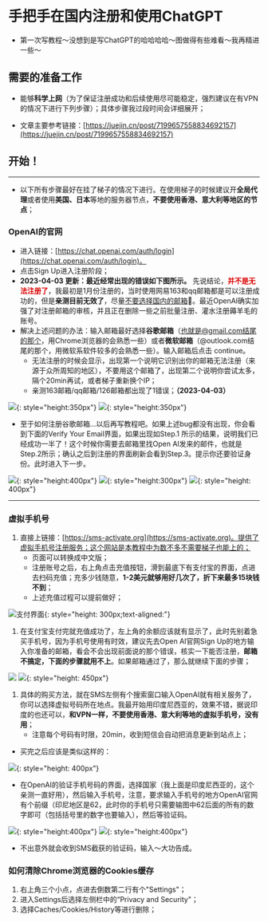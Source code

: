 # 手把手在国内注册和使用ChatGPT

- 第一次写教程～没想到是写ChatGPT的哈哈哈哈～图做得有些难看～我再精进一些～

## 需要的准备工作

- 能够**科学上网**（为了保证注册成功和后续使用尽可能稳定，强烈建议在有VPN的情况下进行下列步骤）；具体步骤我过段时间会详细展开；

- 文章主要参考链接：[https://juejin.cn/post/7199657558834692157](https://juejin.cn/post/7199657558834692157)



## 开始！


----------------

- 以下所有步骤最好在挂了梯子的情况下进行。在使用梯子的时候建议开**全局代理**或者使用**美国、日本**等地的服务器节点，**不要使用香港、意大利等地区的节点**；

### OpenAI的官网


- 进入链接：[https://chat.openai.com/auth/login](https://chat.openai.com/auth/login)。
- 点击Sign Up进入注册阶段；
- **2023-04-03 更新：最近经常出现的错误如下图所示。** 先说结论，**<font color = Darkpink>并不是无法注册了</font>**，我最初是1月份注册的，当时使用网易163和qq邮箱都是可以注册成功的，但是**亲测目前无效了**，尽量<u>不要选择国内的邮箱</u>📮。最近OpenAI确实加强了对注册邮箱的审核，并且正在删除一些之前批量注册、灌水注册薅羊毛的账号。
- 解决上述问题的办法：输入邮箱最好选择**谷歌邮箱**（也就是@gmail.com结尾的那个，用Chrome浏览器的会熟悉一些）或者**微软邮箱**（@outlook.com结尾的那个，用微软系软件较多的会熟悉一些）。输入邮箱后点击 continue。
    - 无法注册的时候会显示，出现第一个说明它识别出你的邮箱无法注册（来源于众所周知的地区），不要用这个邮箱了，出现第二个说明你尝试太多，隔个20min再试，或者梯子重新换个IP；
    - 亲测163邮箱/qq邮箱/126邮箱都出现了1错误；**（2023-04-03）**

![](./GPT/Failure.png){: style="height:350px"}
![](./GPT/Failure2.png){: style="height:350px"}

- 至于如何注册谷歌邮箱...以后再写教程吧。如果上述bug都没有出现，你会看到下面的Verify Your Email界面，如果出现如Step.1 所示的结果，说明我们已经成功一半了！这个时候你需要去邮箱里找Open AI发来的邮件，也就是Step.2所示；确认之后到注册的界面刷新会看到Step.3。提示你还要验证身份。此时进入下一步。

![](./GPT/SuccessMailBox.png){: style="height:400px"}
![](./GPT/SuccessMailBox2.png){: style="height:300px"}
![](./GPT/MailBoxCheck.png){: style="height: 400px"}



----------

### 虚拟手机号

1. 直接上链接：[https://sms-activate.org](https://sms-activate.org)。提供了虚拟手机号注册服务；这个网站是本教程中为数不多不需要梯子也能上的；
   - 页面可以转换成中文版；
   - 注册账号之后，右上角点击充值按钮，滑到最底下有支付宝的界面，点进去扫码充值；充多少钱随意，**1-2美元就够用好几次了，折下来最多15块钱不到**； 
   - 上述充值过程可以提前做好；
    
![支付界面](./GPT/ALi.png){: style="height: 300px;text-aligned:"} 
   


1. 在支付宝支付完就充值成功了，左上角的余额应该就有显示了，此时先别着急买手机号，因为手机号使用有时效，建议先去Open AI官网Sign Up的地方输入你准备的邮箱，看会不会出现前面说的那个错误，核实一下能否注册，**邮箱不搞定，下面的步骤就用不上**。如果邮箱通过了，那么就继续下面的步骤；

![](./GPT/SMS2.png)
![](./GPT/Buying.png){: style="height: 450px"}

1. 具体的购买方法，就在SMS左侧有个搜索窗口输入OpenAI就有相关服务了，你可以选择虚拟号码所在地点。我最开始用印度尼西亚的，效果不错，据说印度的也还可以，**和VPN一样，不要使用香港、意大利等地的虚拟手机号，没有用**；
   - 注意每个号码有时限，20min，收到短信会自动把消息更新到站点上；

- 买完之后应该是类似这样的：

![](./GPT/SuccessBuy.png){: style="height: 400px"}

- 在OpenAI的验证手机号码的界面，选择国家（我上面是印度尼西亚的，这个亲测一直好用），然后输入手机号，注意，要求输入手机号的地方OpenAI官网有个前缀（印尼地区是62，此时你的手机号只需要输图中62后面的所有的数字即可（包括括号里的数字也要输入），然后等验证码。

![](./GPT/Result.png){: style="height:400px"}
![](./GPT/PhoneN.png){: style="height:400px"}

- 不出意外就会收到SMS截获的验证码，输入～大功告成。


### 如何清除Chrome浏览器的Cookies缓存

1. 右上角三个小点，点进去倒数第二行有个"Settings"；
2. 进入Settings后选择左侧栏中的“Privacy and Security"；
3. 选择Caches/Cookies/History等进行删除；
